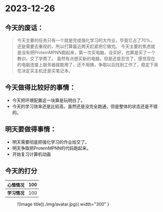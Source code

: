 # 2023-12-26

## 今天的废话：
> 今天主要的任务只有一个就是完成强化学习的大作业，毕竟它占了70%，还是需要去重视的，所以打算最近两天赶紧把它做完。
> 今天主要的焦虑就是没有把ProteinMPNN跑起来，第一次买电脑，没买好，也算是买了一个教训，交了学费了。
> 虽然有点想买新的电脑，但是还是忍住了，感觉现在的电脑连接上服务器就能用了，还不用换，争取以后找到工作了，稳定下来在决定买主机还是买笔记本。

## 今天做得比较好的事情：
- 今天把环境配置这一块算是玩明白了。
- 今天的学习效率还是比较高，虽然还是没完全跑通，但是整体的状态还是不错的。

## 明天要做得事情：
- 明天需要彻底把强化学习的作业给交了。
- 明天争取把ProteinMPNN的代码跑起来。
- 开始复习计算机动画

## 今天的打分

|**心情情况**| 100  |
|  ----  | ----  |
|**学习情况**| 100 |

<figure markdown>
  ![Image title](./img/avatar.jpg){ width="300" }
  <figcaption></figcaption>
</figure>